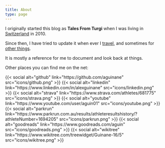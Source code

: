 ```yaml
---
title: About
type: page
---
```


I originally started this blog as **Tales From Turgi** when I was living in
[Switzerland](/tags/switzerland) in 2010.

Since then, I have tried to update it when ever I [travel](/categories/travel), and sometimes for [other things](/categories/misc).

It is mostly a reference for me to document and look back at things.

Other places you can find me on the net:
<div class="social">
{{< social alt="github" link="https://github.com/aguinane" src="icons/github.png" >}}
{{< social alt="linkedin" link="https://www.linkedin.com/in/alexguinane" src="icons/linkedin.png" >}}
{{< social alt="strava" link="https://www.strava.com/athletes/681775" src="icons/strava.png" >}}
{{< social alt="youtube" link="https://www.youtube.com/user/aguin01" src="icons/youtube.png" >}}
{{< social alt="parkrun" link="https://www.parkrun.com.au/results/athleteresultshistory/?athleteNumber=1694205" src="icons/parkrun.png" >}}
{{< social alt="goodreads" link="https://www.goodreads.com/aguin" src="icons/goodreads.png" >}}
{{< social alt="wikitree" link="https://www.wikitree.com/treewidget/Guinane-16/5" src="icons/wikitree.png" >}}
</div>